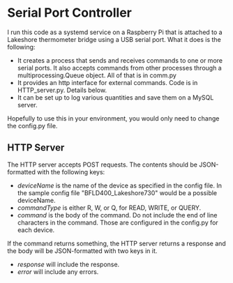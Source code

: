# Serial Port Controller

I run this code as a systemd service on a Raspberry Pi that is attached to a Lakeshore thermometer bridge using a USB serial port. What it does is the following:

* It creates a process that sends and receives commands to one or more serial ports. It also accepts commands from other processes through a multiprocessing.Queue object. All of that is in comm.py
* It provides an http interface for external commands. Code is in HTTP_server.py. Details below.
* It can be set up to log various quantities and save them on a MySQL server.

Hopefully to use this in your environment, you would only need to change the config.py file.

## HTTP Server
The HTTP server accepts POST requests. The contents should be JSON-formatted with the following keys:
* _deviceName_ is the name of the device as specified in the config file. In the sample config file "BFLD400_Lakeshore730" would be a possible deviceName.
* _commandType_ is either R, W, or Q, for READ, WRITE, or QUERY.
* _command_ is the body of the command. Do not include the end of line characters in the command. Those are configured in the config.py for each device.

If the command returns something, the HTTP server returns a response and the body will be JSON-formatted with two keys in it.
* _response_ will include the response.
* _error_ will include any errors.